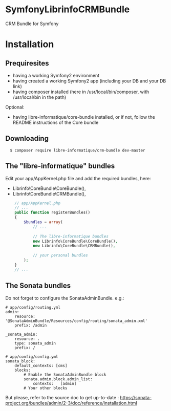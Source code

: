 # SymfonyLibrinfoCRMBundle
CRM Bundle for Symfony

Installation
============

Prequiresites
-------------

* having a working Symfony2 environment
* having created a working Symfony2 app (including your DB and your DB link)
* having composer installed (here in /usr/local/bin/composer, with /usr/local/bin in the path)

Optional:
* having libre-informatique/core-bundle installed, or if not, follow the README instructions of the Core bundle 

Downloading
-----------

```
  $ composer require libre-informatique/crm-bundle dev-master
```

The "libre-informatique" bundles
---------------------------------

Edit your app/AppKernel.php file and add the required bundles, here:
* Librinfo\CoreBundle\CoreBundle(),
* Librinfo\CoreBundle\CRMBundle(),

```php
    // app/AppKernel.php
    // ...
    public function registerBundles()
    {
        $bundles = array(
            // ...
            
            // The libre-informatique bundles
            new Librinfo\CoreBundle\CoreBundle(),
            new Librinfo\CoreBundle\CRMBundle(),
            
            // your personal bundles
        );
    }
    // ...
```

The Sonata bundles
------------------

Do not forget to configure the SonataAdminBundle. e.g.:

```
# app/config/routing.yml
admin:
    resource: '@SonataAdminBundle/Resources/config/routing/sonata_admin.xml'
    prefix: /admin
  
_sonata_admin:
    resource: .
    type: sonata_admin
    prefix: /
```

```
# app/config/config.yml
sonata_block:
    default_contexts: [cms]
    blocks:
        # Enable the SonataAdminBundle block
        sonata.admin.block.admin_list:
            contexts:   [admin]
        # Your other blocks
```

But please, refer to the source doc to get up-to-date :
https://sonata-project.org/bundles/admin/2-3/doc/reference/installation.html
